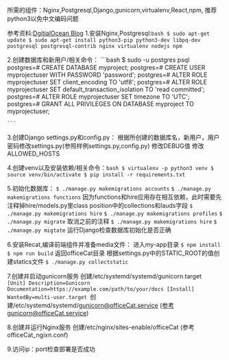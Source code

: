 所需的组件：Nginx,Postgresql,Django,gunicorn,virtualenv,React,npm,
推荐python3以免中文编码问题

参考资料:[DgitialOcean Blog](https://www.digitalocean.com/community/tutorials/how-to-set-up-django-with-postgres-nginx-and-gunicorn-on-ubuntu-16-04)
1.安装Nginx,Postgresql:
	​```bash
	$ sudo apt-get update
	$ sudo apt-get install python3-pip python3-dev libpq-dev postgresql postgresql-contrib nginx virtualenv nodejs npm
	```

2.创建数据库和新用户/相关命令：
	​```bash
	$ sudo -u postgres psql
	postgres=# CREATE DATABASE myproject;
	postgres=# CREATE USER myprojectuser WITH PASSWORD 'password';
	postgres=# ALTER ROLE myprojectuser SET client_encoding TO 'utf8';
	postgres=# ALTER ROLE myprojectuser SET default_transaction_isolation TO 'read committed';
	postgres=# ALTER ROLE myprojectuser SET timezone TO 'UTC';
	postgres=# GRANT ALL PRIVILEGES ON DATABASE myproject TO myprojectuser;

	​```

3.创建Django settings.py和config.py：
	根据所创建的数据库名，新用户，用户密码修改settings.py(参照样例settings.py,config.py)
	修改DEBUG值
	修改ALLOWED_HOSTS

4.创建venv以及安装依赖/相关命令：
	​```bash
	$ virtualenv -p python3 venv
	$ source venv/bin/activate
	$ pip install -r requirements.txt
	​```

5.初始化数据库：
	`$ ./manage.py makemigrations accounts`
	`$ ./manage.py makemigrations functions`
	因为functions和hire应用存在相互依赖，此时需要先注释掉hire/models.py里class position中的collections和lauds字段
	`$ ./manage.py makemigrations hire`
	`$ ./manage.py makemigrations profiles`
	`$ ./manage.py migrate`
	取消之前的注释
	`$ ./manage.py makemigrations hire`
	`$ ./manage.py migtate`
	运行Django检查数据库初始化是否正确

6.安装Recat,编译前端组件并准备media文件：
	进入my-app目录
	`$ npm install`
	`$ npm run build`
	返回officeCat目录
	根据settings.py中的STATIC_ROOT的值创建statics文件
	`$ ./manage.py collectstatic`


7.创建并启动gunicorn服务
	创建/etc/systemd/systemd/gunicorn.target
	​``` 
	[Unit]
	Description=Gunicorn
	Documentation=https://example.com/path/to/your/docs
	[Install]
	WantedBy=multi-user.target
	​```
	创建/etc/systemd/systemd/gunicorn@officeCat.service (参考gunicorn@officeCat.service)

8.创建并运行Nginx服务
	创建/etc/nginx/sites-enable/officeCat (参考officeCat_ngixn.conf)

9.访问ip：port检查部署是否成功
